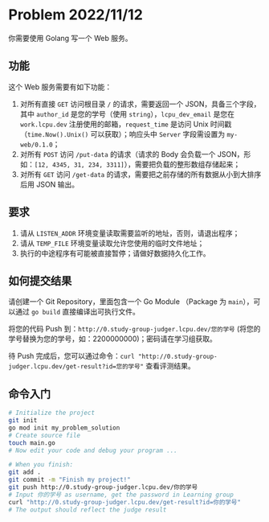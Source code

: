 # Problem 2022/11/12

你需要使用 Golang 写一个 Web 服务。

## 功能

这个 Web 服务需要有如下功能：

1. 对所有直接 `GET` 访问根目录 `/` 的请求，需要返回一个 JSON，具备三个字段，其中 `author_id` 是您的学号（使用 `string`），`lcpu_dev_email` 是您在 `work.lcpu.dev` 注册使用的邮箱，`request_time` 是访问 Unix 时间戳（`time.Now().Unix()` 可以获取）；响应头中 `Server` 字段需设置为 `my-web/0.1.0`；
2. 对所有 `POST` 访问 `/put-data` 的请求（请求的 Body 会负载一个 JSON，形如：`[12, 4345, 31, 234, 3311]`），需要把负载的整形数组存储起来；
3. 对所有 `GET` 访问 `/get-data` 的请求，需要把之前存储的所有数据从小到大排序后用 JSON 输出。

## 要求

1. 请从 `LISTEN_ADDR` 环境变量读取需要监听的地址，否则，请退出程序；
2. 请从 `TEMP_FILE` 环境变量读取允许您使用的临时文件地址；
3. 执行的中途程序有可能被直接暂停；请做好数据持久化工作。

## 如何提交结果

请创建一个 Git Repository，里面包含一个 Go Module （Package 为 `main`），可以通过 `go build` 直接编译出可执行文件。

将您的代码 Push 到：`http://0.study-group-judger.lcpu.dev/您的学号` (将您的学号替换为您的学号，如：2200000000)；密码请在学习组获取。

待 Push 完成后，您可以通过命令：`curl "http://0.study-group-judger.lcpu.dev/get-result?id=您的学号"` 查看评测结果。

## 命令入门

```bash
# Initialize the project
git init
go mod init my_problem_solution
# Create source file
touch main.go
# Now edit your code and debug your program ...

# When you finish:
git add .
git commit -m "Finish my project!"
git push http://0.study-group-judger.lcpu.dev/你的学号
# Input 你的学号 as username, get the password in Learning group
curl "http://0.study-group-judger.lcpu.dev/get-result?id=你的学号"
# The output should reflect the judge result
```